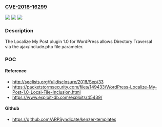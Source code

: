 ### [CVE-2018-16299](https://cve.mitre.org/cgi-bin/cvename.cgi?name=CVE-2018-16299)
![](https://img.shields.io/static/v1?label=Product&message=n%2Fa&color=blue)
![](https://img.shields.io/static/v1?label=Version&message=n%2Fa&color=blue)
![](https://img.shields.io/static/v1?label=Vulnerability&message=n%2Fa&color=brighgreen)

### Description

The Localize My Post plugin 1.0 for WordPress allows Directory Traversal via the ajax/include.php file parameter.

### POC

#### Reference
- http://seclists.org/fulldisclosure/2018/Sep/33
- https://packetstormsecurity.com/files/149433/WordPress-Localize-My-Post-1.0-Local-File-Inclusion.html
- https://www.exploit-db.com/exploits/45439/

#### Github
- https://github.com/ARPSyndicate/kenzer-templates

